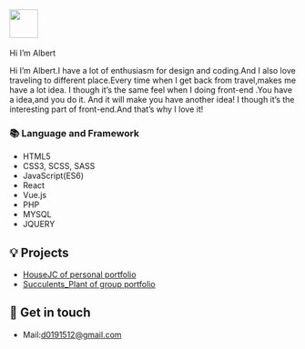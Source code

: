 ## <img width="50px" src="https://raw.githubusercontent.com/ms314006/ms314006/basic/resource/gqsm.png" />

Hi I’m Albert

Hi I’m Albert.I have a lot of enthusiasm for design and coding.And I also love traveling to different place.Every time  when I get back from travel,makes me have a lot idea. I though it’s the same feel when I doing front-end .You have a idea,and you do it. And it will make you have another idea! I though it’s the interesting part of front-end.And that’s why I love it!

### 📚 Language and Framework
- HTML5
- CSS3, SCSS, SASS
- JavaScript(ES6)
- React
- Vue.js
- PHP
- MYSQL
- JQUERY

## 💡 Projects
- [HouseJC of personal portfolio ](https://a40796.github.io/houseJC/html/index.html)
- [Succulents_Plant of group portfolio ](https://tibamef2e.com/ted102/project/g2/index.html)

## 🔗 Get in touch
- Mail:d0191512@gmail.com

